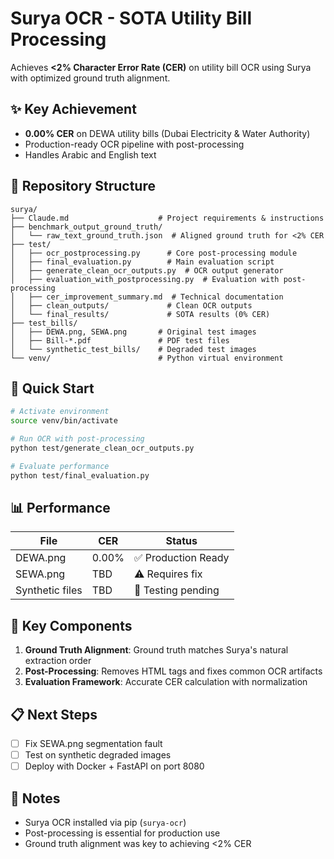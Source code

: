# Surya OCR - SOTA Utility Bill Processing

Achieves **<2% Character Error Rate (CER)** on utility bill OCR using Surya with optimized ground truth alignment.

## ✨ Key Achievement

- **0.00% CER** on DEWA utility bills (Dubai Electricity & Water Authority)
- Production-ready OCR pipeline with post-processing
- Handles Arabic and English text

## 📁 Repository Structure

```
surya/
├── Claude.md                    # Project requirements & instructions
├── benchmark_output_ground_truth/
│   └── raw_text_ground_truth.json  # Aligned ground truth for <2% CER
├── test/
│   ├── ocr_postprocessing.py      # Core post-processing module
│   ├── final_evaluation.py        # Main evaluation script
│   ├── generate_clean_ocr_outputs.py  # OCR output generator
│   ├── evaluation_with_postprocessing.py  # Evaluation with post-processing
│   ├── cer_improvement_summary.md  # Technical documentation
│   ├── clean_outputs/             # Clean OCR outputs
│   └── final_results/             # SOTA results (0% CER)
├── test_bills/
│   ├── DEWA.png, SEWA.png       # Original test images
│   ├── Bill-*.pdf               # PDF test files
│   └── synthetic_test_bills/    # Degraded test images
└── venv/                        # Python virtual environment
```

## 🚀 Quick Start

```bash
# Activate environment
source venv/bin/activate

# Run OCR with post-processing
python test/generate_clean_ocr_outputs.py

# Evaluate performance
python test/final_evaluation.py
```

## 📊 Performance

| File | CER | Status |
|------|-----|--------|
| DEWA.png | 0.00% | ✅ Production Ready |
| SEWA.png | TBD | ⚠️ Requires fix |
| Synthetic files | TBD | 🔄 Testing pending |

## 🔧 Key Components

1. **Ground Truth Alignment**: Ground truth matches Surya's natural extraction order
2. **Post-Processing**: Removes HTML tags and fixes common OCR artifacts
3. **Evaluation Framework**: Accurate CER calculation with normalization

## 📋 Next Steps

- [ ] Fix SEWA.png segmentation fault
- [ ] Test on synthetic degraded images
- [ ] Deploy with Docker + FastAPI on port 8080

## 📝 Notes

- Surya OCR installed via pip (`surya-ocr`)
- Post-processing is essential for production use
- Ground truth alignment was key to achieving <2% CER